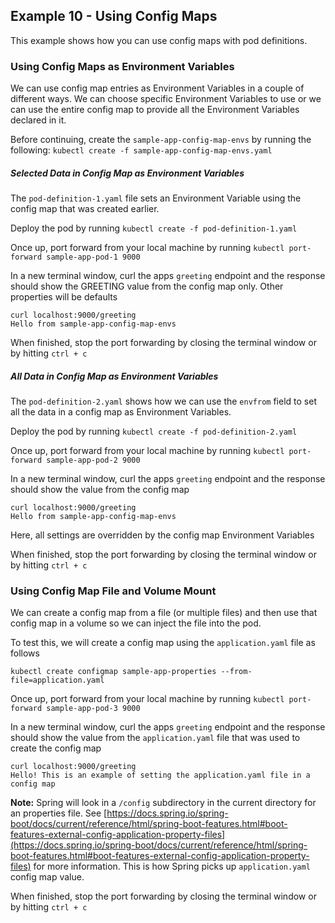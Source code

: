 ## Example 10 - Using Config Maps

This example shows how you can use config maps with pod definitions.

### Using Config Maps as Environment Variables

We can use config map entries as Environment Variables in a couple of different ways. We can choose specific Environment Variables to use or we can use the entire config map to provide all the Environment Variables declared in it.

Before continuing, create the `sample-app-config-map-envs` by running the following:
`kubectl create -f sample-app-config-map-envs.yaml`


##### Selected Data in Config Map as Environment Variables

The `pod-definition-1.yaml` file sets an Environment Variable using the config map that was created earlier.

Deploy the pod by running `kubectl create -f pod-definition-1.yaml`

Once up, port forward from your local machine by running `kubectl port-forward sample-app-pod-1 9000`

In a new terminal window, curl the apps `greeting` endpoint and the response should show the GREETING value from the config map only. Other properties will be defaults

```
curl localhost:9000/greeting
Hello from sample-app-config-map-envs
```

When finished, stop the port forwarding by closing the terminal window or by hitting `ctrl + c`

##### All Data in Config Map as Environment Variables

The `pod-definition-2.yaml` shows how we can use the `envfrom` field to set all the data in a config map as Environment Variables.

Deploy the pod by running `kubectl create -f pod-definition-2.yaml`

Once up, port forward from your local machine by running `kubectl port-forward sample-app-pod-2 9000` 

In a new terminal window, curl the apps `greeting` endpoint and the response should show the value from the config map

```
curl localhost:9000/greeting
Hello from sample-app-config-map-envs
```

Here, all settings are overridden by the config map Environment Variables

When finished, stop the port forwarding by closing the terminal window or by hitting `ctrl + c`

### Using Config Map File and Volume Mount

We can create a config map from a file (or multiple files) and then use that config map in a volume so we can inject the file into the pod.

To test this, we will create a config map using the `application.yaml` file as follows

`kubectl create configmap sample-app-properties --from-file=application.yaml`

Once up, port forward from your local machine by running `kubectl port-forward sample-app-pod-3 9000`

In a new terminal window, curl the apps `greeting` endpoint and the response should show the value from the `application.yaml` file that was used to create the config map

```
curl localhost:9000/greeting
Hello! This is an example of setting the application.yaml file in a config map
```

**Note:** Spring will look in a `/config` subdirectory in the current directory for an properties file. See [https://docs.spring.io/spring-boot/docs/current/reference/html/spring-boot-features.html#boot-features-external-config-application-property-files](https://docs.spring.io/spring-boot/docs/current/reference/html/spring-boot-features.html#boot-features-external-config-application-property-files) for more information. This is how Spring picks up `application.yaml` config map value.

When finished, stop the port forwarding by closing the terminal window or by hitting `ctrl + c`